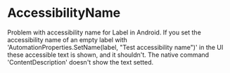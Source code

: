 # AccessibilityName
Problem with accessibility name for Label in Android. If you set the accessibility name of an empty label with 'AutomationProperties.SetName(label, "Test accessibility name")' in the UI these accessible text is shown, and it shouldn't. The native command 'ContentDescription' doesn't show the text setted.
